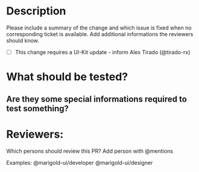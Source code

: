 # Description

Please include a summary of the change and which issue is fixed when no corresponding ticket is available. Add additional informations the reviewers should know.

- [ ] This change requires a UI-Kit update - inform Alex Tirado (@tirado-rx)

# What should be tested?

## Are they some special informations required to test something?

# Reviewers:

Which persons should review this PR? Add person with @mentions

Examples:
@marigold-ui/developer
@marigold-ui/designer
